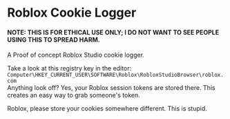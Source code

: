 # Roblox Cookie Logger
#### NOTE: THIS IS FOR ETHICAL USE ONLY; I DO NOT WANT TO SEE PEOPLE USING THIS TO SPREAD HARM.
A Proof of concept Roblox Studio cookie logger.    

Take a look at this registry key in the editor: `Computer\HKEY_CURRENT_USER\SOFTWARE\Roblox\RobloxStudioBrowser\roblox.com`    
Anything look off? Yes, your Roblox session tokens are stored there. This creates an easy way to grab someone's token.    

Roblox, please store your cookies somewhere different. This is stupid.
